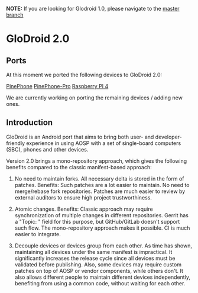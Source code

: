 **NOTE:** If you are looking for Glodroid 1.0, please navigate to the
[master branch](https://github.com/GloDroid/glodroid_manifest/tree/master)

# GloDroid 2.0

## Ports

At this moment we ported the following devices to GloDroid 2.0:

[PinePhone](https://github.com/GloDroidCommunity/pine64-pinephone)
[PinePhone-Pro](https://github.com/GloDroidCommunity/pine64-pinephonepro)
[Raspberry PI 4](https://github.com/GloDroidCommunity/raspberry-pi)

We are currently working on porting the remaining devices / adding new ones.

## Introduction

GloDroid is an Android port that aims to bring both user- and developer-friendly
experience in using AOSP with a set of single-board computers (SBC), phones and
other devices.

Version 2.0 brings a mono-repository approach, which gives the following benefits
compared to the classic manifest-based approach:

1. No need to maintain forks. All necessary delta is stored in the form of patches.
   Benefits: Such patches are a lot easier to maintain. No need to merge/rebase
   fork repositories. Patches are much easier to review by external auditors to
   ensure high project trustworthiness.

2. Atomic changes.
   Benefits: Classic approach may require synchronization of multiple changes in
   different repositories. Gerrit has a "Topic: " field for this purpose, but
   GitHub/GitLab doesn't support such flow. The mono-repository approach makes it possible.
   CI is much easier to integrate.

3. Decouple devices or devices group from each other.
   As time has shown, maintaining all devices under the same manifest is impractical.
   It significantly increases the release cycle since all devices must be validated before
   publishing. Also, some devices may require custom patches on top of AOSP or vendor
   components, while others don't.
   It also allows different people to maintain different devices independently,
   benefiting from using a common code, without waiting for each other.
